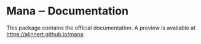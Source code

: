 # Mana ‒ Documentation

This package contains the official documentation. A preview is available at https://alinnert.github.io/mana.